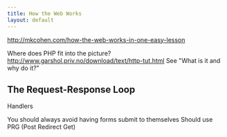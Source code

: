 ```yaml
---
title: How the Web Works
layout: default
---
```


http://mkcohen.com/how-the-web-works-in-one-easy-lesson

<!--
	Backup copy in how-the-web-works--backup.html
-->

Where does PHP fit into the picture?
	http://www.garshol.priv.no/download/text/http-tut.html
	<!-- Backup copy in "How the web works  HTTP and CGI explained.html" -->
		See "What is it and why do it?"

## The Request-Response Loop

Handlers

You should always avoid having forms submit to themselves
	Should use PRG (Post Redirect Get)